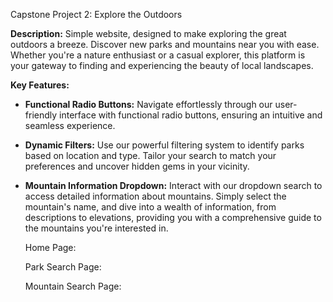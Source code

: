 Capstone Project 2: Explore the Outdoors

**Description:**
Simple  website, designed to make exploring the great outdoors a breeze. Discover new parks and mountains near you with ease. Whether you're a nature enthusiast or a casual explorer, this platform is your gateway to finding and experiencing the beauty of local landscapes.

**Key Features:**
- **Functional Radio Buttons:**
  Navigate effortlessly through our user-friendly interface with functional radio buttons, ensuring an intuitive and seamless experience.

- **Dynamic Filters:**
  Use our powerful filtering system to identify parks based on location and type. Tailor your search to match your preferences and uncover hidden gems in your vicinity.

- **Mountain Information Dropdown:**
  Interact with our dropdown search to access detailed information about mountains. Simply select the mountain's name, and dive into a wealth of information, from descriptions to elevations, providing you with a comprehensive guide to the mountains you're interested in.

  Home Page:
  
  Park Search Page:

  Mountain Search Page:
